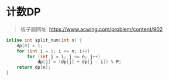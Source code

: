 # 计数DP

> 板子题网址: https://www.acwing.com/problem/content/902

```cpp
inline int split_num(int n) {
    dp[0] = 1;
    for (int i = 1; i <= n; i++)
        for (int j = i; j <= n; j++)
            dp[j] = (dp[j] + dp[j - i]) % P;
    return dp[n];
}
```
